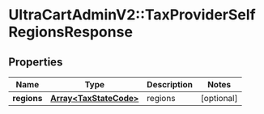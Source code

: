 # UltraCartAdminV2::TaxProviderSelfRegionsResponse

## Properties
Name | Type | Description | Notes
------------ | ------------- | ------------- | -------------
**regions** | [**Array&lt;TaxStateCode&gt;**](TaxStateCode.md) | regions | [optional] 


